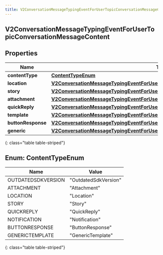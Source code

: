 ```yaml
---
title: V2ConversationMessageTypingEventForUserTopicConversationMessageContent
---
```


## V2ConversationMessageTypingEventForUserTopicConversationMessageContent

## Properties

| Name               | Type                                                                                                                                                                                                   | Description | Notes      |
| ------------------ | ------------------------------------------------------------------------------------------------------------------------------------------------------------------------------------------------------ | ----------- | ---------- |
| **contentType**    | [**ContentTypeEnum**](#ContentTypeEnum)<!---->                                                                                                                                                         |             | [optional] |
| **location**       | <!----><!---->[**V2ConversationMessageTypingEventForUserTopicConversationContentLocation**](V2ConversationMessageTypingEventForUserTopicConversationContentLocation.md)<!---->                         |             | [optional] |
| **story**          | <!----><!---->[**V2ConversationMessageTypingEventForUserTopicConversationContentStory**](V2ConversationMessageTypingEventForUserTopicConversationContentStory.md)<!---->                               |             | [optional] |
| **attachment**     | <!----><!---->[**V2ConversationMessageTypingEventForUserTopicConversationContentAttachment**](V2ConversationMessageTypingEventForUserTopicConversationContentAttachment.md)<!---->                     |             | [optional] |
| **quickReply**     | <!----><!---->[**V2ConversationMessageTypingEventForUserTopicConversationContentQuickReply**](V2ConversationMessageTypingEventForUserTopicConversationContentQuickReply.md)<!---->                     |             | [optional] |
| **template**       | <!----><!---->[**V2ConversationMessageTypingEventForUserTopicConversationContentNotificationTemplate**](V2ConversationMessageTypingEventForUserTopicConversationContentNotificationTemplate.md)<!----> |             | [optional] |
| **buttonResponse** | <!----><!---->[**V2ConversationMessageTypingEventForUserTopicConversationContentButtonResponse**](V2ConversationMessageTypingEventForUserTopicConversationContentButtonResponse.md)<!---->             |             | [optional] |
| **generic**        | <!----><!---->[**V2ConversationMessageTypingEventForUserTopicConversationContentGeneric**](V2ConversationMessageTypingEventForUserTopicConversationContentGeneric.md)<!---->                           |             | [optional] |

{: class="table table-striped"}

<a name="ContentTypeEnum"></a>

## Enum: ContentTypeEnum

| Name               | Value                          |
| ------------------ | ------------------------------ |
| OUTDATEDSDKVERSION | &quot;OutdatedSdkVersion&quot; |
| ATTACHMENT         | &quot;Attachment&quot;         |
| LOCATION           | &quot;Location&quot;           |
| STORY              | &quot;Story&quot;              |
| QUICKREPLY         | &quot;QuickReply&quot;         |
| NOTIFICATION       | &quot;Notification&quot;       |
| BUTTONRESPONSE     | &quot;ButtonResponse&quot;     |
| GENERICTEMPLATE    | &quot;GenericTemplate&quot;    |

{: class="table table-striped"}
